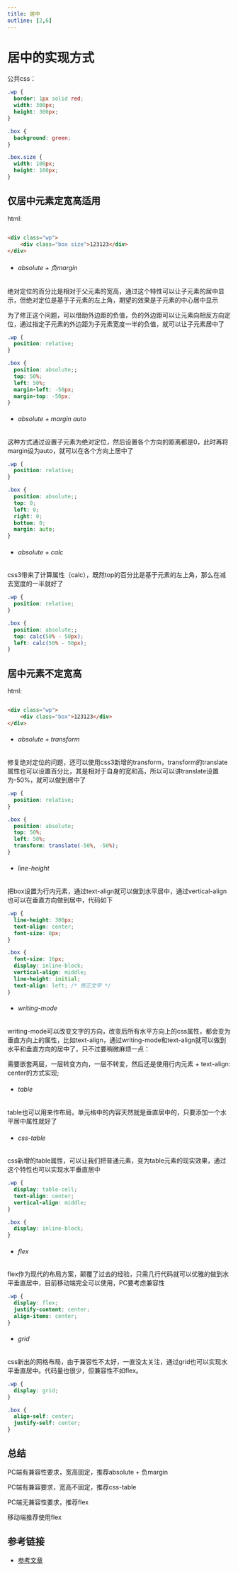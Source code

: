 ```yaml
---
title: 居中
outline: [2,6]
---
```


# 居中的实现方式

公共css：

```css
.wp {
  border: 1px solid red;
  width: 300px;
  height: 300px;
}

.box {
  background: green;
}

.box.size {
  width: 100px;
  height: 100px;
}
```

## 仅居中元素定宽高适用

html:

```html

<div class="wp">
    <div class="box size">123123</div>
</div>
```

- ###### absolute + 负margin

绝对定位的百分比是相对于父元素的宽高，通过这个特性可以让子元素的居中显示，但绝对定位是基于子元素的左上角，期望的效果是子元素的中心居中显示

为了修正这个问题，可以借助外边距的负值，负的外边距可以让元素向相反方向定位，通过指定子元素的外边距为子元素宽度一半的负值，就可以让子元素居中了

```css
.wp {
  position: relative;
}

.box {
  position: absolute;;
  top: 50%;
  left: 50%;
  margin-left: -50px;
  margin-top: -50px;
}
```

- ###### absolute + margin auto

这种方式通过设置子元素为绝对定位，然后设置各个方向的距离都是0，此时再将margin设为auto，就可以在各个方向上居中了

```css
.wp {
  position: relative;
}

.box {
  position: absolute;;
  top: 0;
  left: 0;
  right: 0;
  bottom: 0;
  margin: auto;
}
```

- ###### absolute + calc

css3带来了计算属性（calc），既然top的百分比是基于元素的左上角，那么在减去宽度的一半就好了

```css
.wp {
  position: relative;
}

.box {
  position: absolute;;
  top: calc(50% - 50px);
  left: calc(50% - 50px);
}
```

## 居中元素不定宽高

html:

```html

<div class="wp">
    <div class="box">123123</div>
</div>
```

- ###### absolute + transform

修复绝对定位的问题，还可以使用css3新增的transform，transform的translate属性也可以设置百分比，其是相对于自身的宽和高，所以可以讲translate设置为-50%，就可以做到居中了

```css
.wp {
  position: relative;
}

.box {
  position: absolute;
  top: 50%;
  left: 50%;
  transform: translate(-50%, -50%);
}
```

- ###### line-height

把box设置为行内元素，通过text-align就可以做到水平居中，通过vertical-align也可以在垂直方向做到居中，代码如下

```css
.wp {
  line-height: 300px;
  text-align: center;
  font-size: 0px;
}

.box {
  font-size: 16px;
  display: inline-block;
  vertical-align: middle;
  line-height: initial;
  text-align: left; /* 修正文字 */
}
```

- ###### writing-mode

writing-mode可以改变文字的方向，改变后所有水平方向上的css属性，都会变为垂直方向上的属性，比如text-align，通过writing-mode和text-align就可以做到水平和垂直方向的居中了，只不过要稍微麻烦一点：

需要嵌套两层，一层转变方向，一层不转变，然后还是使用行内元素 + text-align: center的方式实现;

- ###### table

table也可以用来作布局，单元格中的内容天然就是垂直居中的，只要添加一个水平居中属性就好了

- ###### css-table

css新增的table属性，可以让我们把普通元素，变为table元素的现实效果，通过这个特性也可以实现水平垂直居中

```css
.wp {
  display: table-cell;
  text-align: center;
  vertical-align: middle;
}

.box {
  display: inline-block;
}
```

- ###### flex

flex作为现代的布局方案，颠覆了过去的经验，只需几行代码就可以优雅的做到水平垂直居中，目前移动端完全可以使用，PC要考虑兼容性

```css
.wp {
  display: flex;
  justify-content: center;
  align-items: center;
}
```

- ###### grid

css新出的网格布局，由于兼容性不太好，一直没太关注，通过grid也可以实现水平垂直居中。代码量也很少，但兼容性不如flex。

```css
.wp {
  display: grid;
}

.box {
  align-self: center;
  justify-self: center;
}
```

## 总结

PC端有兼容性要求，宽高固定，推荐absolute + 负margin

PC端有兼容要求，宽高不固定，推荐css-table

PC端无兼容性要求，推荐flex

移动端推荐使用flex

## 参考链接

- [参考文章](https://yanhaijing.com/css/2018/01/17/horizontal-vertical-center/)
